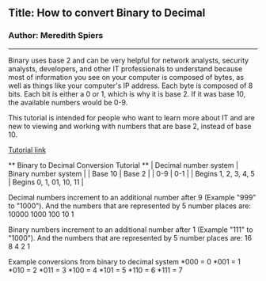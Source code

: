 ## Title: How to convert Binary to Decimal
### Author: Meredith Spiers
___________________________
Binary uses base 2 and can be very helpful for network analysts, security analysts, developers, and other IT professionals to understand because most of information you see on your computer is composed of bytes, as well as things like your computer's IP address. Each byte is composed of 8 bits. Each bit is either a 0 or 1, which is why it is base 2. If it was base 10, the available numbers would be 0-9. 

This tutorial is intended for people who want to learn more about IT and are new to viewing and working with numbers that are base 2, instead of base 10. 

[Tutorial link]()

** Binary to Decimal Conversion Tutorial ** | Decimal number system | Binary number system | | Base 10 | Base 2 | | 0-9 | 0-1 | | Begins 1, 2, 3, 4, 5 | Begins 0, 1, 01, 10, 11 |

Decimal numbers increment to an additional number after 9 (Example "999" to "1000"). And the numbers that are represented by 5 number places are: 10000 1000 100 10 1

Binary numbers increment to an additional number after 1 (Example "111" to "1000"). And the numbers that are represented by 5 number places are: 16 8 4 2 1

Example conversions from binary to decimal system *000 = 0 *001 = 1 *010 = 2 *011 = 3 *100 = 4 *101 = 5 *110 = 6 *111 = 7

